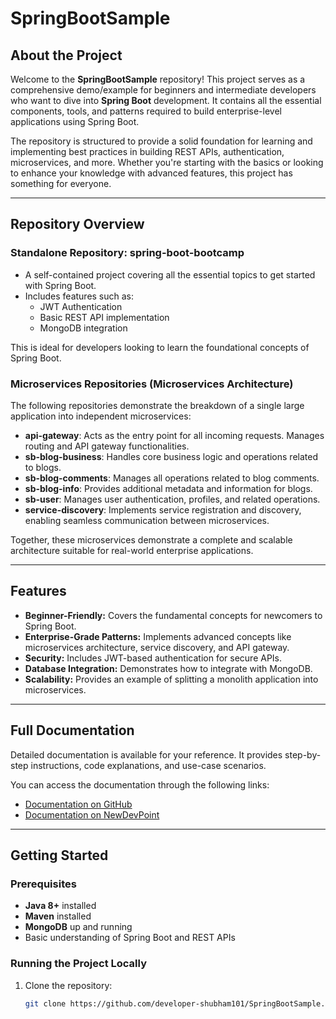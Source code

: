# SpringBootSample

## About the Project

Welcome to the **SpringBootSample** repository! This project serves as a comprehensive demo/example for beginners and intermediate developers who want to dive into **Spring Boot** development. It contains all the essential components, tools, and patterns required to build enterprise-level applications using Spring Boot.

The repository is structured to provide a solid foundation for learning and implementing best practices in building REST APIs, authentication, microservices, and more. Whether you're starting with the basics or looking to enhance your knowledge with advanced features, this project has something for everyone.

---

## Repository Overview

### Standalone Repository: **spring-boot-bootcamp**
- A self-contained project covering all the essential topics to get started with Spring Boot.
- Includes features such as:
  - JWT Authentication
  - Basic REST API implementation
  - MongoDB integration

This is ideal for developers looking to learn the foundational concepts of Spring Boot.

### Microservices Repositories (Microservices Architecture)

The following repositories demonstrate the breakdown of a single large application into independent microservices:

- **api-gateway**: Acts as the entry point for all incoming requests. Manages routing and API gateway functionalities.
- **sb-blog-business**: Handles core business logic and operations related to blogs.
- **sb-blog-comments**: Manages all operations related to blog comments.
- **sb-blog-info**: Provides additional metadata and information for blogs.
- **sb-user**: Manages user authentication, profiles, and related operations.
- **service-discovery**: Implements service registration and discovery, enabling seamless communication between microservices.

Together, these microservices demonstrate a complete and scalable architecture suitable for real-world enterprise applications.

---

## Features
- **Beginner-Friendly:** Covers the fundamental concepts for newcomers to Spring Boot.
- **Enterprise-Grade Patterns:** Implements advanced concepts like microservices architecture, service discovery, and API gateway.
- **Security:** Includes JWT-based authentication for secure APIs.
- **Database Integration:** Demonstrates how to integrate with MongoDB.
- **Scalability:** Provides an example of splitting a monolith application into microservices.

---

## Full Documentation

Detailed documentation is available for your reference. It provides step-by-step instructions, code explanations, and use-case scenarios.

You can access the documentation through the following links:
- [Documentation on GitHub](https://github.com/developer-shubham101/SpringBootSample/tree/main/spring-boot-bootcamp/docs/docs.md)
- [Documentation on NewDevPoint](https://newdevpoint.in/spring-boot/)

---

## Getting Started

### Prerequisites
- **Java 8+** installed
- **Maven** installed
- **MongoDB** up and running
- Basic understanding of Spring Boot and REST APIs

### Running the Project Locally
1. Clone the repository:
   ```bash
   git clone https://github.com/developer-shubham101/SpringBootSample.git
